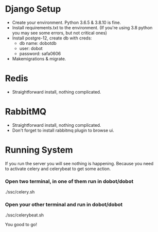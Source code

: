 # Django Setup
* Create your environment. Python 3.6.5 & 3.8.10 is fine.
* Install requirements.txt to the environment. (If you're using 3.8 python you 
may see some errors, but not critical ones)
* Install postgre-12, create db with creds:
  * db name: dobotdb
  * user: dobot
  * password: safa0606
* Makemigrations & migrate.

# Redis
* Straightforward install, nothing complicated.

# RabbitMQ
* Straightforward install, nothing complicated.
* Don't forget to install rabbitmq plugin to browse ui.

# Running System
If you run the server you will see nothing is happening. Because you need to
activate celery and celerybeat to get some action.

### Open two terminal, in one of them run in dobot/dobot

./ssc/celery.sh

### Open your other terminal and run in dobot/dobot

./ssc/celerybeat.sh


You good to go!



